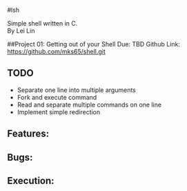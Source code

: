 #lsh

Simple shell written in C. \
By Lei Lin

##Project 01: Getting out of your Shell
Due: TBD
Github Link: https://github.com/mks65/shell.git

## TODO
- Separate one line into multiple arguments
- Fork and execute command
- Read and separate multiple commands on one line
- Implement simple redirection

## Features:

## Bugs:

## Execution:
